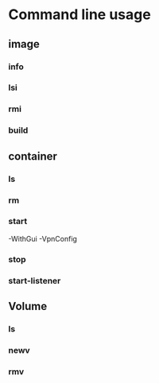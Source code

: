 # Command line usage

## image

### info

### lsi

### rmi

### build

## container

### ls

### rm

### start

-WithGui
-VpnConfig

### stop

### start-listener

## Volume

### ls

### newv

### rmv
